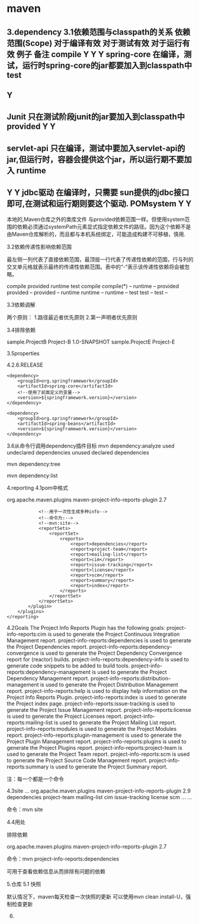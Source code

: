 # maven



 
 
 

 
 
 
 
 
3.dependency 
3.1依赖范围与classpath的关系 
依赖范围(Scope) 
对于编译有效 
对于测试有效 
对于运行有效 
例子 
备注 
compile 
Y 
Y 
Y 
spring-core 
在编译，测试，运行时spring-core的jar都要加入到classpath中 
test 
- 
Y 
- 
Junit 
只在测试阶段junit的jar要加入到classpath中 
provided 
Y 
Y 
- 
servlet-api 
只在编译，测试中要加入servlet-api的jar,但运行时，容器会提供这个jar，所以运行期不要加入 
runtime 
- 
Y 
Y 
jdbc驱动 
在编译时，只需要 sun提供的jdbc接口即可,在测试和运行期则要这个驱动. 
POMsystem 
Y 
Y 
- 
本地的,Maven仓库之外的类库文件 
与provided依赖范围一样。但使用system范围的依赖必须通过systemPath元素显式指定依赖文件的路径。因为这个依赖不是由Maven仓库解析的，而且都与本机系统绑定，可能造成构建不可移植，慎用. 
 
3.2依赖传递性影响依赖范围 
 
最左侧一列代表了直接依赖范围，最顶层一行代表了传递性依赖的范围，行与列的交叉单元格就表示最终的传递性依赖范围。表中的“-“表示该传递性依赖将会被忽略。 
 
 
compile 
provided 
runtime 
test 
compile 
compile(*) 
– 
runtime 
– 
provided 
provided 
– 
provided 
– 
runtime 
runtime 
– 
runtime 
– 
test 
test 
– 
test 
– 
 
 
3.3依赖调解 
 
两个原则： 
1.路径最近者优先原则 
2.第一声明者优先原则 
 
 
3.4排除依赖 
 
<dependencies> 
   <dependency> 
     <groupId>sample.ProjectB</groupId> 
     <artifactId>Project-B</artifactId> 
     <version>1.0-SNAPSHOT</version> 
     <exclusions> 
       <exclusion> 
         <groupId>sample.ProjectE</groupId>             <!-- Exclude Project-E from Project-B --> 
         <artifactId>Project-E</artifactId> 
       </exclusion> 
     </exclusions> 
   </dependency> 
 </dependencies> 
 
3.5properties 
 
<!--用于定义变量--> 
<properties> 
    <springframework.version>4.2.6.RELEASE</springframework.version> 
</properties> 
 
<!--所以依赖--> 
<dependencies> 
     
    <dependency> 
        <groupId>org.springframework</groupId> 
        <artifactId>spring-core</artifactId> 
        <!--使用了前面定义的变量--> 
        <version>${springframework.version}</version> 
    </dependency> 
 
    <dependency> 
        <groupId>org.springframework</groupId> 
        <artifactId>spring-beans</artifactId> 
        <version>${springframework.version}</version> 
    </dependency> 
 
</dependencies> 
 
3.6从命令行调用dependency插件目标 
mvn dependency:analyze 
used undeclared dependencies 
unused declared dependencies 
 
mvn dependency:tree 
 
mvn dependency:list 
 
 
4.reporting 
4.1pom中格式 
 
 
<project> 
  <reporting> 
        <plugins> 
            <plugin> 
                <!--必要--> 
                <!--通过命令project-info-reports:一个具体的Goal，来生成相应的info--> 
                <!--example--> 
                <!--project-info-reports:dependencies --> 
                <groupId>org.apache.maven.plugins</groupId> 
                <artifactId>maven-project-info-reports-plugin</artifactId> 
                <version>2.7</version> 
 
                <!--用于一次性生成多种info--> 
                <!--命令为:--> 
                <!--mvn:site--> 
                <reportSets> 
                    <reportSet> 
                        <reports> 
                            <report>dependencies</report> 
                            <report>project-team</report> 
                            <report>mailing-list</report> 
                            <report>cim</report> 
                            <report>issue-tracking</report> 
                            <report>license</report> 
                            <report>scm</report> 
                            <report>summary</report> 
                            <report>index</report> 
                        </reports> 
                    </reportSet> 
                </reportSets> 
            </plugin> 
        </plugins> 
    </reporting> 
 
</project> 
 
4.2Goals 
The Project Info Reports Plugin has the following goals: 
project-info-reports:cim is used to generate the Project Continuous Integration Management report. 
project-info-reports:dependencies is used to generate the Project Dependencies report. 
project-info-reports:dependency-convergence is used to generate the Project Dependency Convergence report for (reactor) builds. 
project-info-reports:dependency-info is used to generate code snippets to be added to build tools. 
project-info-reports:dependency-management is used to generate the Project Dependency Management report. 
project-info-reports:distribution-management is used to generate the Project Distribution Management report. 
project-info-reports:help is used to display help information on the Project Info Reports Plugin. 
project-info-reports:index is used to generate the Project index page. 
project-info-reports:issue-tracking is used to generate the Project Issue Management report. 
project-info-reports:license is used to generate the Project Licenses report. 
project-info-reports:mailing-list is used to generate the Project Mailing List report. 
project-info-reports:modules is used to generate the Project Modules report. 
project-info-reports:plugin-management is used to generate the Project Plugin Management report. 
project-info-reports:plugins is used to generate the Project Plugins report. 
project-info-reports:project-team is used to generate the Project Team report. 
project-info-reports:scm is used to generate the Project Source Code Management report. 
project-info-reports:summary is used to generate the Project Summary report. 
 
注：每一个都是一个命令 
 
 
4.3site 
<project> 
... 
<reporting> 
<plugins> 
<plugin> 
<groupId>org.apache.maven.plugins</groupId> 
<artifactId>maven-project-info-reports-plugin</artifactId> 
<version>2.9</version> 
<reportSets> 
<reportSet> 
<reports> 
<report>dependencies</report> 
<report>project-team</report> 
<report>mailing-list</report> 
<report>cim</report> 
<report>issue-tracking</report> 
<report>license</report> 
<report>scm</report> 
</reports> 
</reportSet> 
</reportSets> 
</plugin> 
... 
</plugins> 
</reporting> 
... 
</project> 
 
 
命令：mvn site 
 
 
4.4用处 
 
排除依赖 
 
 
<reporting> 
    <plugins> 
        <plugin> 
<groupId>org.apache.maven.plugins</groupId> 
            <artifactId>maven-project-info-reports-plugin</artifactId> 
            <version>2.7</version> 
        </plugin> 
    </plugins> 
</reporting> 
 
命令：mvn project-info-reports:dependencies 
 
可用于查看依赖信息从而排除有问题的依赖 
 
 
5.仓库 
5.1 快照 
 
默认情况下，maven每天检查一次快照的更新 
可以使用mvn clean install-U，强制检查更新 
 
6. 
